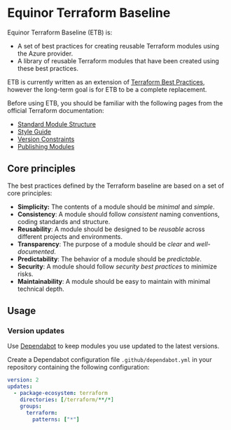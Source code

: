 # Equinor Terraform Baseline

Equinor Terraform Baseline (ETB) is:

- A set of best practices for creating reusable Terraform modules using the Azure provider.
- A library of reusable Terraform modules that have been created using these best practices.

ETB is currently written as an extension of [Terraform Best Practices](https://www.terraform-best-practices.com), however the long-term goal is for ETB to be a complete replacement.

Before using ETB, you should be familiar with the following pages from the official Terraform documentation:

- [Standard Module Structure](https://developer.hashicorp.com/terraform/language/modules/develop/structure)
- [Style Guide](https://developer.hashicorp.com/terraform/language/style)
- [Version Constraints](https://developer.hashicorp.com/terraform/language/expressions/version-constraints)
- [Publishing Modules](https://developer.hashicorp.com/terraform/registry/modules/publish)

## Core principles

The best practices defined by the Terraform baseline are based on a set of core principles:

- **Simplicity:** The contents of a module should be *minimal* and *simple*.
- **Consistency**: A module should follow *consistent* naming conventions, coding standards and structure.
- **Reusability**: A module should be designed to be *reusable* across different projects and environments.
- **Transparency**: The purpose of a module should be *clear* and *well-documented*.
- **Predictability**: The behavior of a module should be *predictable*.
- **Security**: A module should follow *security best practices* to minimize risks.
- **Maintainability**: A module should be easy to maintain with minimal technical depth.

## Usage

### Version updates

Use [Dependabot](https://docs.github.com/en/code-security/dependabot/dependabot-version-updates/about-dependabot-version-updates) to keep modules you use updated to the latest versions.

Create a Dependabot configuration file `.github/dependabot.yml` in your repository containing the following configuration:

```yaml
version: 2
updates:
  - package-ecosystem: terraform
    directories: [/terraform/**/*]
    groups:
      terraform:
        patterns: ["*"]
```
